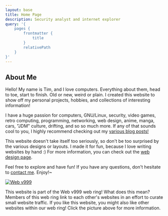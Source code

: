 ```yaml
---
layout: base
title: Home Page
description: Security analyst and internet explorer
query: '{
    pages {
        frontmatter {
            title
        }
        relativePath
    }
}'
---
```


## About Me

Hello! My name is Tim, and I love computers. Everything about them, head to toe, start to finish. Old or new, weird or plain. I created this website to show off my personal projects, hobbies, and collections of interesting information!

I have a huge passion for computers, GNU/Linux, security, video games, retro computing, programming, networking, web design, anime, manga, cars, "JDM" culture, drifting, and so so much more. If any of that sounds cool to you, I highly recommend checking out my [various blog posts!]()

This website doesn't take itself too seriously, so don't be too surprised by the various designs or layouts. I made it for fun, because I love writing websites by hand :) For more information, you can check out the [web design page]().

Feel free to explore and have fun! If you have any questions, don't hesitate to [contact me](/contact). Enjoy!~

[![Web v999](/assets/webv999.jpg "Web v999")](http://webringpagelink)
			
This website is part of the Web v999 web ring! What does this mean?	Members of this web ring link to each other's websites in an effort to curate small website traffic. If you like this website, you might also like other websites within our web ring! Click the picture above for more information.

<!--
NyyyyyyyyyyyyyyyyyyyyyyyyyyyyyyyyyyyyyyyyyyyyyyyyyyyyyyyyyyyyyyyyyyyyyyyyyyyyyyyyyyyyyyyyyyyMMMMMMMM
h                                                                                                  h
h /yddddh++os+.                                           .osso.                                   h
h :hNMmdddMNMMN                                          /m.  oM:                                  h
h          -MMM                                          +m`od+m/                                  h
h          .MMN                                           :soos:                                   h
h          `MMy                                                                                    h
h          `mM+            /ohMMMMMMMMMMNs/         sMMNmdhyyho          .hdyosNy:.  `/smmNmy:     h
h          `dMs           /MMMMds++shhNMMMM/        .mNdmMNdMMM/         .mMMMMMMMNddMMMMMMMMMd`   h
h          :MMm           dMMMMs      `-dMMM`            :` NMM/           .hNMMMMMMMMNh/-omMMM+   h
h          -MMo           oMMMMd`   /:/dNMMM`              /MMM/             `NMMMMMM:      NMMh   h
h         -mMM+            odds+/yhmMMMMMMMM`              :MMM+             .MMMMMd:       /MMd`  h
h         sMMM/           -hdNh-   /odNMMMMM               `MMM/             .MMMMd         sMM/   h
h         .dMMo         -sMMNh+      .+mmMMM               :MMM.              hMMm`         :MM+   h
h         mMMM+         oMMMh+.      .-s:dMN`             `yMMM:              yMMN          sMMo   h
h        `dMMMm         yMMm+:           hMMNdNMh          dMMMh             `NMMm`         /MMo   h
h  /::oyymMMMMMs-o/     `mMNhy+   :+-/.` hMMMMMM+ :dmMMMMMMMMMMMNMMMMMMy `//sdMMMN/:::  .:::/MMh-  h
h dMMMMMMMMMMMMMMMMMN     :hNhh+dydmoh/.`yNMMMMy` /NMMMMMMMMMMMMMMMMMMMm`mMMMMMMMMMMM+ /MMMMMMMMMy h
h                                                                                                  h
msssssssssssssssssssssssssssssssssssssssssssssmmmmmmmmmmmmmmmmmmmmmmmmmmmmmmmmmmmmmmmmmmmmmmMMMMMMMM
-->